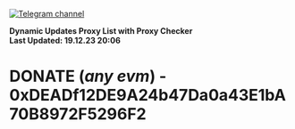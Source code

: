 [![Telegram channel](https://img.shields.io/endpoint?url=https://runkit.io/damiankrawczyk/telegram-badge/branches/master?url=https://t.me/n4z4v0d)](https://t.me/n4z4v0d) 

**Dynamic Updates Proxy List with Proxy Checker**  
**Last Updated: 19.12.23 20:06**

# DONATE (_any evm_) - 0xDEADf12DE9A24b47Da0a43E1bA70B8972F5296F2
